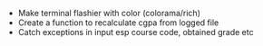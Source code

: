 - Make terminal flashier with color (colorama/rich)
- Create a function to recalculate cgpa from logged file
- Catch exceptions in input esp course code, obtained grade etc
